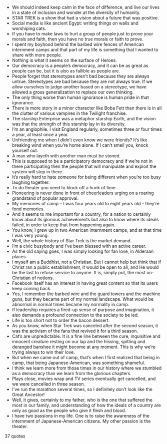  - We should indeed keep calm in the face of difference, and live our lives in a state of inclusion and wonder at the diversity of humanity.
 - STAR TREK is a show that had a vision about a future that was positive.
 - Social media is like ancient Egypt: writing things on walls and worshiping cats.
 - If you have to make laws to hurt a group of people just to prove your morals and faith, then you have no true morals or faith to prove.
 - I spent my boyhood behind the barbed wire fences of American internment camps and that part of my life is something that I wanted to share with more people.
 - Nothing is what it seems on the surface of Heroes.
 - Our democracy is a people’s democracy, and it can be as great as people can be, but it is also as fallible as people are.
 - People forget that stereotypes aren’t bad because they are always untrue. Stereotypes are bad because they are not always true. If we allow ourselves to judge another based on a stereotype, we have allowed a gross generalization to replace our own thinking.
 - The only thing worse than human ignorance is human pride in that ignorance.
 - There is more story in a minor character like Boba Fett than there is in all the clutter of various vampires in the Twilight franchise.
 - The starship Enterprise was a metaphor starship Earth, and the vision was that the strength of this starship lay in its diversity.
 - I’m an anglophile. I visit England regularly, sometimes three or four times a year, at least once a year.
 - Unfriending me when I didn’t even know we were friends? It’s like breaking wind when you’re home alone. If I can’t smell you, knock yourself out.
 - A man who layeth with another man must be stoned.
 - This is supposed to be a participatory democracy and if we’re not in there participating then the people that will manipulate and exploit the system will step in there.
 - It’s really hard to hate someone for being different when you’re too busy laughing together.
 - To do theater you need to block off a hunk of time.
 - Pioneering is never done in front of cheerleaders urging on a roaring grandstand of popular approval.
 - My memories of camp – I was four years old to eight years old – they’re fond memories.
 - And it seems to me important for a country, for a nation to certainly know about its glorious achievements but also to know where its ideals failed, in order to keep that from happening again.
 - You know, I grew up in two American internment camps, and at that time I was very young.
 - Well, the whole history of Star Trek is the market demand.
 - I’m a civic busybody and I’ve been blessed with an active career.
 - As the old saying goes, I was simply looking for fan love, in Alderaan places.
 - I myself am a Buddhist, not a Christian. But I cannot help but think that if Christ ran a public establishment, it would be open to all, and He would be the last to refuse service to anyone. It is, simply put, the most un-Christian of notions.
 - Facebook itself has an interest in having great content so that its users keep coming back.
 - Yes, I remember the barbed wire and the guard towers and the machine guns, but they became part of my normal landscape. What would be abnormal in normal times became my normality in camp.
 - If leadership requires a fired-up sense of purpose and imagination, it also demands a profound connection to the society to be led.
 - Life is too short not to order the bacon dessert.
 - As you know, when Star Trek was canceled after the second season, it was the activism of the fans that revived it for a third season.
 - Cat’s are unpredictable. It is a fine line between the cure, inquisitive and innocent creature resting on our lap and the hissing, spitting and deranged banshee it might become at any moment. This is why we’re trying always to win their love.
 - But when we came out of camp, that’s when I first realized that being in camp, that being Japanese-American, was something shameful.
 - I think we learn more from those times in our history where we stumbled as a democracy than we learn from the glorious chapters.
 - Plays close, movies wrap and TV series eventually get cancelled, and we were cancelled in three season.
 - I’ve run the marathon several times, so I definitely don’t look like the Great Ancestor!
 - Well, it gives, certainly to my father, who is the one that suffered the most in our family, and understanding of how the ideals of a country are only as good as the people who give it flesh and blood.
 - I have two passions in my life. One is to raise the awareness of the internment of Japanese-American citizens. My other passion is the theater.

37 quotes